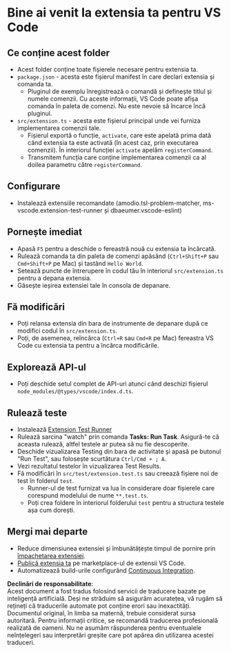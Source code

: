 # Bine ai venit la extensia ta pentru VS Code

## Ce conține acest folder

* Acest folder conține toate fișierele necesare pentru extensia ta.
* `package.json` - acesta este fișierul manifest în care declari extensia și comanda ta.
  * Pluginul de exemplu înregistrează o comandă și definește titlul și numele comenzii. Cu aceste informații, VS Code poate afișa comanda în paleta de comenzi. Nu este nevoie să încarce încă pluginul.
* `src/extension.ts` - acesta este fișierul principal unde vei furniza implementarea comenzii tale.
  * Fișierul exportă o funcție, `activate`, care este apelată prima dată când extensia ta este activată (în acest caz, prin executarea comenzii). În interiorul funcției `activate` apelăm `registerCommand`.
  * Transmitem funcția care conține implementarea comenzii ca al doilea parametru către `registerCommand`.

## Configurare

* Instalează extensiile recomandate (amodio.tsl-problem-matcher, ms-vscode.extension-test-runner și dbaeumer.vscode-eslint)

## Pornește imediat

* Apasă `F5` pentru a deschide o fereastră nouă cu extensia ta încărcată.
* Rulează comanda ta din paleta de comenzi apăsând (`Ctrl+Shift+P` sau `Cmd+Shift+P` pe Mac) și tastând `Hello World`.
* Setează puncte de întrerupere în codul tău în interiorul `src/extension.ts` pentru a depana extensia.
* Găsește ieșirea extensiei tale în consola de depanare.

## Fă modificări

* Poți relansa extensia din bara de instrumente de depanare după ce modifici codul în `src/extension.ts`.
* Poți, de asemenea, reîncărca (`Ctrl+R` sau `Cmd+R` pe Mac) fereastra VS Code cu extensia ta pentru a încărca modificările.

## Explorează API-ul

* Poți deschide setul complet de API-uri atunci când deschizi fișierul `node_modules/@types/vscode/index.d.ts`.

## Rulează teste

* Instalează [Extension Test Runner](https://marketplace.visualstudio.com/items?itemName=ms-vscode.extension-test-runner)
* Rulează sarcina "watch" prin comanda **Tasks: Run Task**. Asigură-te că aceasta rulează, altfel testele ar putea să nu fie descoperite.
* Deschide vizualizarea Testing din bara de activitate și apasă pe butonul "Run Test", sau folosește scurtătura `Ctrl/Cmd + ; A`.
* Vezi rezultatul testelor în vizualizarea Test Results.
* Fă modificări în `src/test/extension.test.ts` sau creează fișiere noi de test în folderul `test`.
  * Runner-ul de test furnizat va lua în considerare doar fișierele care corespund modelului de nume `**.test.ts`.
  * Poți crea foldere în interiorul folderului `test` pentru a structura testele așa cum dorești.

## Mergi mai departe

* Reduce dimensiunea extensiei și îmbunătățește timpul de pornire prin [împachetarea extensiei](https://code.visualstudio.com/api/working-with-extensions/bundling-extension?WT.mc_id=aiml-137032-kinfeylo).
* [Publică extensia ta](https://code.visualstudio.com/api/working-with-extensions/publishing-extension?WT.mc_id=aiml-137032-kinfeylo) pe marketplace-ul de extensii VS Code.
* Automatizează build-urile configurând [Continuous Integration](https://code.visualstudio.com/api/working-with-extensions/continuous-integration?WT.mc_id=aiml-137032-kinfeylo).

**Declinări de responsabilitate**:  
Acest document a fost tradus folosind servicii de traducere bazate pe inteligență artificială. Deși ne străduim să asigurăm acuratețea, vă rugăm să rețineți că traducerile automate pot conține erori sau inexactități. Documentul original, în limba sa maternă, trebuie considerat sursa autoritară. Pentru informații critice, se recomandă traducerea profesională realizată de oameni. Nu ne asumăm răspunderea pentru eventualele neînțelegeri sau interpretări greșite care pot apărea din utilizarea acestei traduceri.